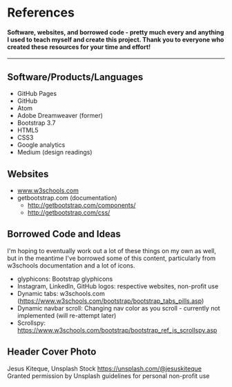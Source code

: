 # References
#### Software, websites, and borrowed code - pretty much every and anything I used to teach myself and create this project. Thank you to everyone who created these resources for your time and effort!
---
## Software/Products/Languages
* GitHub Pages
* GitHub
* Atom
* Adobe Dreamweaver (former)
* Bootstrap 3.7
* HTML5
* CSS3
* Google analytics
* Medium (design readings)


## Websites
* www.w3schools.com
* getbootstrap.com (documentation)
  - http://getbootstrap.com/components/
  - http://getbootstrap.com/css/

## Borrowed Code and Ideas
I'm hoping to eventually work out a lot of these things on my own as well, but in the meantime I've borrowed some of this content, particularly from w3schools documentation and a lot of icons.
* glyphicons: Bootstrap glyphicons
* Instagram, LinkedIn, GitHub logos: respective websites, non-profit use
* Dynamic tabs: w3schools.com (https://www.w3schools.com/bootstrap/bootstrap_tabs_pills.asp)
* Dynamic navbar scroll: Changing nav color as you scroll - currently not implemented (will re-attempt later)
* Scrollspy: https://www.w3schools.com/bootstrap/bootstrap_ref_js_scrollspy.asp

## Header Cover Photo
Jesus Kiteque, Unsplash Stock
https://unsplash.com/@jesuskiteque
Granted permission by Unsplash guidelines for personal non-profit use
